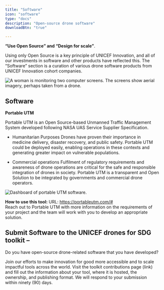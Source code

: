 ```yaml
---
title: "Software"
icon: "software"
type: "docs"
description: "Open-source drone software"
downloadBtn: "true"

---
```


**“Use Open Source” and “Design for scale”**.

Using only Open Source is a key principle of UNICEF Innovation, and all of our investments in software and other products have reflected this.
The “Software” section is a curation of various drone software products from UNICEF Innovation cohort companies.

![A woman is monitoring two computer screens. The screens show aerial imagery, perhaps taken from a drone.](/drone-4sdgtoolkit/software/monitoring.jpg)


## Software

**Portable UTM** 

Portable UTM is an Open Source-based Unmanned Traffic Management System developed following NASA UAS Service Supplier Specification.  

- Humanitarian Purposes 
Drones have proven their importance in medicine delivery, disaster recovery, and public safety. Portable UTM could be deployed easily, enabling operations in these contexts and generating greater impact on vulnerable populations.  

- Commercial operations
Fulfilment of regulatory requirements and awareness of drone operations are critical for the safe and responsible integration of drones in society. Portable UTM is a transparent and Open Solution to be integrated by governments and commercial drone operators.

![Dashboard of portable UTM software.](/drone-4sdgtoolkit/software/software001.jpg)

**How to use this tool:** 
URL: https://portableutm.com/#    
Reach out to Portable UTM with more information on the requirements of your project and the team will work with you to develop an appropriate solution.  

## Submit Software to the UNICEF drones for SDG toolkit –
Do you have open-source drone-related software that you have developed?  

Join our efforts to make innovation for good more accessible and to scale impactful tools across the world. Visit the toolkit contributions page (link) and fill out the information about your tool, where it is hosted, the ownership, and publishing format. We will respond to your submission within ninety (90) days. 
